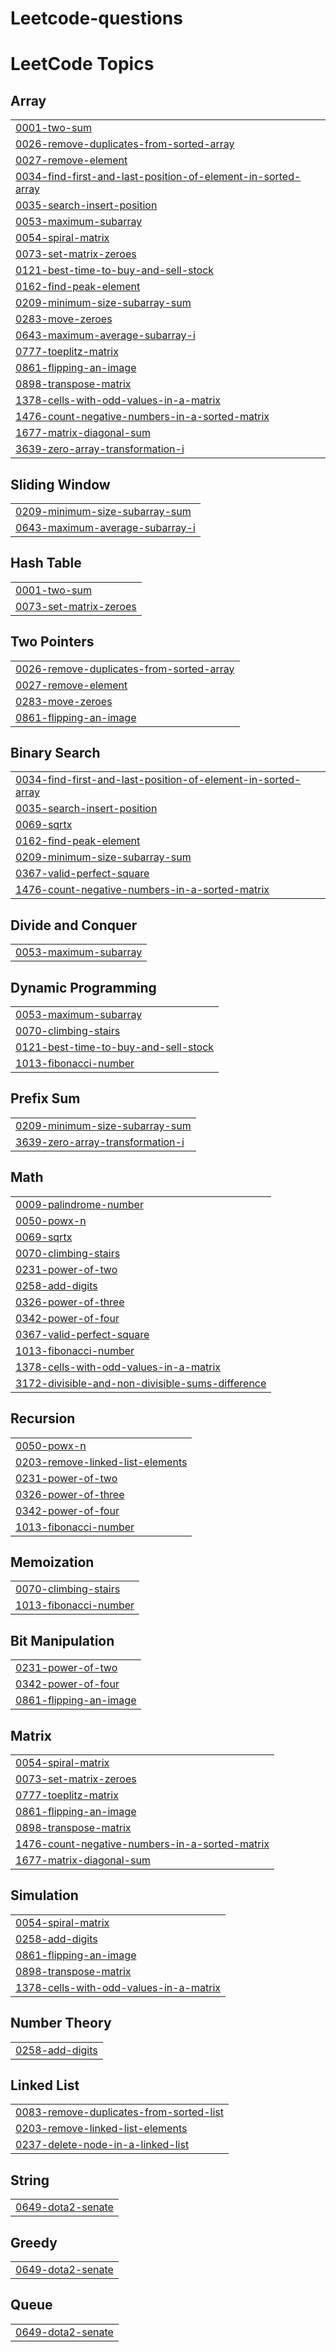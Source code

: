 # Leetcode-questions
<!---LeetCode Topics Start-->
# LeetCode Topics
## Array
|  |
| ------- |
| [0001-two-sum](https://github.com/Chiragrathore8/Leetcode-questions/tree/master/0001-two-sum) |
| [0026-remove-duplicates-from-sorted-array](https://github.com/Chiragrathore8/Leetcode-questions/tree/master/0026-remove-duplicates-from-sorted-array) |
| [0027-remove-element](https://github.com/Chiragrathore8/Leetcode-questions/tree/master/0027-remove-element) |
| [0034-find-first-and-last-position-of-element-in-sorted-array](https://github.com/Chiragrathore8/Leetcode-questions/tree/master/0034-find-first-and-last-position-of-element-in-sorted-array) |
| [0035-search-insert-position](https://github.com/Chiragrathore8/Leetcode-questions/tree/master/0035-search-insert-position) |
| [0053-maximum-subarray](https://github.com/Chiragrathore8/Leetcode-questions/tree/master/0053-maximum-subarray) |
| [0054-spiral-matrix](https://github.com/Chiragrathore8/Leetcode-questions/tree/master/0054-spiral-matrix) |
| [0073-set-matrix-zeroes](https://github.com/Chiragrathore8/Leetcode-questions/tree/master/0073-set-matrix-zeroes) |
| [0121-best-time-to-buy-and-sell-stock](https://github.com/Chiragrathore8/Leetcode-questions/tree/master/0121-best-time-to-buy-and-sell-stock) |
| [0162-find-peak-element](https://github.com/Chiragrathore8/Leetcode-questions/tree/master/0162-find-peak-element) |
| [0209-minimum-size-subarray-sum](https://github.com/Chiragrathore8/Leetcode-questions/tree/master/0209-minimum-size-subarray-sum) |
| [0283-move-zeroes](https://github.com/Chiragrathore8/Leetcode-questions/tree/master/0283-move-zeroes) |
| [0643-maximum-average-subarray-i](https://github.com/Chiragrathore8/Leetcode-questions/tree/master/0643-maximum-average-subarray-i) |
| [0777-toeplitz-matrix](https://github.com/Chiragrathore8/Leetcode-questions/tree/master/0777-toeplitz-matrix) |
| [0861-flipping-an-image](https://github.com/Chiragrathore8/Leetcode-questions/tree/master/0861-flipping-an-image) |
| [0898-transpose-matrix](https://github.com/Chiragrathore8/Leetcode-questions/tree/master/0898-transpose-matrix) |
| [1378-cells-with-odd-values-in-a-matrix](https://github.com/Chiragrathore8/Leetcode-questions/tree/master/1378-cells-with-odd-values-in-a-matrix) |
| [1476-count-negative-numbers-in-a-sorted-matrix](https://github.com/Chiragrathore8/Leetcode-questions/tree/master/1476-count-negative-numbers-in-a-sorted-matrix) |
| [1677-matrix-diagonal-sum](https://github.com/Chiragrathore8/Leetcode-questions/tree/master/1677-matrix-diagonal-sum) |
| [3639-zero-array-transformation-i](https://github.com/Chiragrathore8/Leetcode-questions/tree/master/3639-zero-array-transformation-i) |
## Sliding Window
|  |
| ------- |
| [0209-minimum-size-subarray-sum](https://github.com/Chiragrathore8/Leetcode-questions/tree/master/0209-minimum-size-subarray-sum) |
| [0643-maximum-average-subarray-i](https://github.com/Chiragrathore8/Leetcode-questions/tree/master/0643-maximum-average-subarray-i) |
## Hash Table
|  |
| ------- |
| [0001-two-sum](https://github.com/Chiragrathore8/Leetcode-questions/tree/master/0001-two-sum) |
| [0073-set-matrix-zeroes](https://github.com/Chiragrathore8/Leetcode-questions/tree/master/0073-set-matrix-zeroes) |
## Two Pointers
|  |
| ------- |
| [0026-remove-duplicates-from-sorted-array](https://github.com/Chiragrathore8/Leetcode-questions/tree/master/0026-remove-duplicates-from-sorted-array) |
| [0027-remove-element](https://github.com/Chiragrathore8/Leetcode-questions/tree/master/0027-remove-element) |
| [0283-move-zeroes](https://github.com/Chiragrathore8/Leetcode-questions/tree/master/0283-move-zeroes) |
| [0861-flipping-an-image](https://github.com/Chiragrathore8/Leetcode-questions/tree/master/0861-flipping-an-image) |
## Binary Search
|  |
| ------- |
| [0034-find-first-and-last-position-of-element-in-sorted-array](https://github.com/Chiragrathore8/Leetcode-questions/tree/master/0034-find-first-and-last-position-of-element-in-sorted-array) |
| [0035-search-insert-position](https://github.com/Chiragrathore8/Leetcode-questions/tree/master/0035-search-insert-position) |
| [0069-sqrtx](https://github.com/Chiragrathore8/Leetcode-questions/tree/master/0069-sqrtx) |
| [0162-find-peak-element](https://github.com/Chiragrathore8/Leetcode-questions/tree/master/0162-find-peak-element) |
| [0209-minimum-size-subarray-sum](https://github.com/Chiragrathore8/Leetcode-questions/tree/master/0209-minimum-size-subarray-sum) |
| [0367-valid-perfect-square](https://github.com/Chiragrathore8/Leetcode-questions/tree/master/0367-valid-perfect-square) |
| [1476-count-negative-numbers-in-a-sorted-matrix](https://github.com/Chiragrathore8/Leetcode-questions/tree/master/1476-count-negative-numbers-in-a-sorted-matrix) |
## Divide and Conquer
|  |
| ------- |
| [0053-maximum-subarray](https://github.com/Chiragrathore8/Leetcode-questions/tree/master/0053-maximum-subarray) |
## Dynamic Programming
|  |
| ------- |
| [0053-maximum-subarray](https://github.com/Chiragrathore8/Leetcode-questions/tree/master/0053-maximum-subarray) |
| [0070-climbing-stairs](https://github.com/Chiragrathore8/Leetcode-questions/tree/master/0070-climbing-stairs) |
| [0121-best-time-to-buy-and-sell-stock](https://github.com/Chiragrathore8/Leetcode-questions/tree/master/0121-best-time-to-buy-and-sell-stock) |
| [1013-fibonacci-number](https://github.com/Chiragrathore8/Leetcode-questions/tree/master/1013-fibonacci-number) |
## Prefix Sum
|  |
| ------- |
| [0209-minimum-size-subarray-sum](https://github.com/Chiragrathore8/Leetcode-questions/tree/master/0209-minimum-size-subarray-sum) |
| [3639-zero-array-transformation-i](https://github.com/Chiragrathore8/Leetcode-questions/tree/master/3639-zero-array-transformation-i) |
## Math
|  |
| ------- |
| [0009-palindrome-number](https://github.com/Chiragrathore8/Leetcode-questions/tree/master/0009-palindrome-number) |
| [0050-powx-n](https://github.com/Chiragrathore8/Leetcode-questions/tree/master/0050-powx-n) |
| [0069-sqrtx](https://github.com/Chiragrathore8/Leetcode-questions/tree/master/0069-sqrtx) |
| [0070-climbing-stairs](https://github.com/Chiragrathore8/Leetcode-questions/tree/master/0070-climbing-stairs) |
| [0231-power-of-two](https://github.com/Chiragrathore8/Leetcode-questions/tree/master/0231-power-of-two) |
| [0258-add-digits](https://github.com/Chiragrathore8/Leetcode-questions/tree/master/0258-add-digits) |
| [0326-power-of-three](https://github.com/Chiragrathore8/Leetcode-questions/tree/master/0326-power-of-three) |
| [0342-power-of-four](https://github.com/Chiragrathore8/Leetcode-questions/tree/master/0342-power-of-four) |
| [0367-valid-perfect-square](https://github.com/Chiragrathore8/Leetcode-questions/tree/master/0367-valid-perfect-square) |
| [1013-fibonacci-number](https://github.com/Chiragrathore8/Leetcode-questions/tree/master/1013-fibonacci-number) |
| [1378-cells-with-odd-values-in-a-matrix](https://github.com/Chiragrathore8/Leetcode-questions/tree/master/1378-cells-with-odd-values-in-a-matrix) |
| [3172-divisible-and-non-divisible-sums-difference](https://github.com/Chiragrathore8/Leetcode-questions/tree/master/3172-divisible-and-non-divisible-sums-difference) |
## Recursion
|  |
| ------- |
| [0050-powx-n](https://github.com/Chiragrathore8/Leetcode-questions/tree/master/0050-powx-n) |
| [0203-remove-linked-list-elements](https://github.com/Chiragrathore8/Leetcode-questions/tree/master/0203-remove-linked-list-elements) |
| [0231-power-of-two](https://github.com/Chiragrathore8/Leetcode-questions/tree/master/0231-power-of-two) |
| [0326-power-of-three](https://github.com/Chiragrathore8/Leetcode-questions/tree/master/0326-power-of-three) |
| [0342-power-of-four](https://github.com/Chiragrathore8/Leetcode-questions/tree/master/0342-power-of-four) |
| [1013-fibonacci-number](https://github.com/Chiragrathore8/Leetcode-questions/tree/master/1013-fibonacci-number) |
## Memoization
|  |
| ------- |
| [0070-climbing-stairs](https://github.com/Chiragrathore8/Leetcode-questions/tree/master/0070-climbing-stairs) |
| [1013-fibonacci-number](https://github.com/Chiragrathore8/Leetcode-questions/tree/master/1013-fibonacci-number) |
## Bit Manipulation
|  |
| ------- |
| [0231-power-of-two](https://github.com/Chiragrathore8/Leetcode-questions/tree/master/0231-power-of-two) |
| [0342-power-of-four](https://github.com/Chiragrathore8/Leetcode-questions/tree/master/0342-power-of-four) |
| [0861-flipping-an-image](https://github.com/Chiragrathore8/Leetcode-questions/tree/master/0861-flipping-an-image) |
## Matrix
|  |
| ------- |
| [0054-spiral-matrix](https://github.com/Chiragrathore8/Leetcode-questions/tree/master/0054-spiral-matrix) |
| [0073-set-matrix-zeroes](https://github.com/Chiragrathore8/Leetcode-questions/tree/master/0073-set-matrix-zeroes) |
| [0777-toeplitz-matrix](https://github.com/Chiragrathore8/Leetcode-questions/tree/master/0777-toeplitz-matrix) |
| [0861-flipping-an-image](https://github.com/Chiragrathore8/Leetcode-questions/tree/master/0861-flipping-an-image) |
| [0898-transpose-matrix](https://github.com/Chiragrathore8/Leetcode-questions/tree/master/0898-transpose-matrix) |
| [1476-count-negative-numbers-in-a-sorted-matrix](https://github.com/Chiragrathore8/Leetcode-questions/tree/master/1476-count-negative-numbers-in-a-sorted-matrix) |
| [1677-matrix-diagonal-sum](https://github.com/Chiragrathore8/Leetcode-questions/tree/master/1677-matrix-diagonal-sum) |
## Simulation
|  |
| ------- |
| [0054-spiral-matrix](https://github.com/Chiragrathore8/Leetcode-questions/tree/master/0054-spiral-matrix) |
| [0258-add-digits](https://github.com/Chiragrathore8/Leetcode-questions/tree/master/0258-add-digits) |
| [0861-flipping-an-image](https://github.com/Chiragrathore8/Leetcode-questions/tree/master/0861-flipping-an-image) |
| [0898-transpose-matrix](https://github.com/Chiragrathore8/Leetcode-questions/tree/master/0898-transpose-matrix) |
| [1378-cells-with-odd-values-in-a-matrix](https://github.com/Chiragrathore8/Leetcode-questions/tree/master/1378-cells-with-odd-values-in-a-matrix) |
## Number Theory
|  |
| ------- |
| [0258-add-digits](https://github.com/Chiragrathore8/Leetcode-questions/tree/master/0258-add-digits) |
## Linked List
|  |
| ------- |
| [0083-remove-duplicates-from-sorted-list](https://github.com/Chiragrathore8/Leetcode-questions/tree/master/0083-remove-duplicates-from-sorted-list) |
| [0203-remove-linked-list-elements](https://github.com/Chiragrathore8/Leetcode-questions/tree/master/0203-remove-linked-list-elements) |
| [0237-delete-node-in-a-linked-list](https://github.com/Chiragrathore8/Leetcode-questions/tree/master/0237-delete-node-in-a-linked-list) |
## String
|  |
| ------- |
| [0649-dota2-senate](https://github.com/Chiragrathore8/Leetcode-questions/tree/master/0649-dota2-senate) |
## Greedy
|  |
| ------- |
| [0649-dota2-senate](https://github.com/Chiragrathore8/Leetcode-questions/tree/master/0649-dota2-senate) |
## Queue
|  |
| ------- |
| [0649-dota2-senate](https://github.com/Chiragrathore8/Leetcode-questions/tree/master/0649-dota2-senate) |
<!---LeetCode Topics End-->